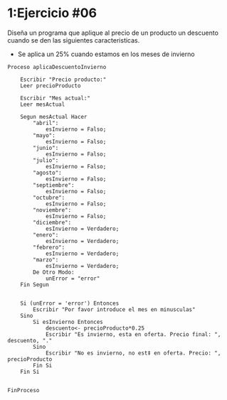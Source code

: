 # 1:Ejercicio #06

Diseña un programa que aplique al precio de un producto un descuento cuando se den las siguientes caracteristicas.
* Se aplica un 25% cuando estamos en los meses de invierno

```
Proceso aplicaDescuentoInvierno
	
	Escribir "Precio producto:"
	Leer precioProducto
	
	Escribir "Mes actual:"
	Leer mesActual
	
	Segun mesActual Hacer
		"abril":
			esInvierno = Falso;	
		"mayo":
			esInvierno = Falso;	
		"junio":
			esInvierno = Falso;	
		"julio":
			esInvierno = Falso;	
		"agosto":
			esInvierno = Falso;	
		"septiembre":
			esInvierno = Falso;	
		"octubre":
			esInvierno = Falso;	
		"noviembre":
			esInvierno = Falso;
		"diciembre":
			esInvierno = Verdadero;
		"enero":
			esInvierno = Verdadero;
		"febrero":
			esInvierno = Verdadero;
		"marzo":
			esInvierno = Verdadero;
		De Otro Modo:
			unError = "error"
	Fin Segun

	
	Si (unError = 'error') Entonces
		Escribir "Por favor introduce el mes en minusculas"
	Sino
		Si esInvierno Entonces 
			descuento<- precioProducto*0.25
			Escribir "Es invierno, esta en oferta. Precio final: ", descuento, "."
		Sino
			Escribir "No es invierno, no est‡ en oferta. Precio: ", precioProducto 
		Fin Si
	Fin Si
	
	
FinProceso
```





